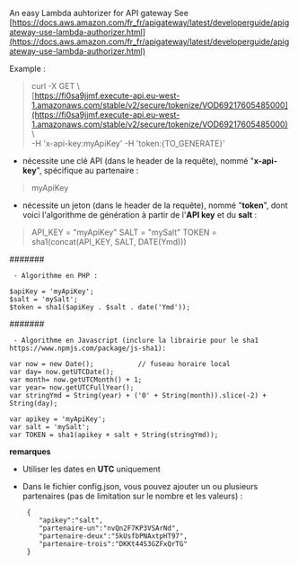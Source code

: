 An easy Lambda auhtorizer for API gateway
See [https://docs.aws.amazon.com/fr_fr/apigateway/latest/developerguide/apigateway-use-lambda-authorizer.html](https://docs.aws.amazon.com/fr_fr/apigateway/latest/developerguide/apigateway-use-lambda-authorizer.html)

Example :
> curl -X GET \  
[https://fi0sa9jjmf.execute-api.eu-west-1.amazonaws.com/stable/v2/secure/tokenize/VOD69217605485000](https://fi0sa9jjmf.execute-api.eu-west-1.amazonaws.com/stable/v2/secure/tokenize/VOD69217605485000) \  
-H 'x-api-key:myApiKey'
-H 'token:{TO_GENERATE}'

- nécessite une clé API (dans le header de la requête), nommé "**x-api-key**", spécifique au partenaire :
> myApiKey

- nécessite un jeton (dans le header de la requête), nommé "**token**", dont voici l'algorithme de génération à partir de l'**API key** et du **salt** :

> API_KEY = "myApiKey"
SALT = "mySalt"
TOKEN = sha1(concat(API_KEY, SALT, DATE(Ymd)))

#######

	 - Algorithme en PHP :
	 
    $apiKey = 'myApiKey';
	$salt = 'mySalt';
	$token = sha1($apiKey . $salt . date('Ymd'));

#######

	 - Algorithme en Javascript (inclure la librairie pour le sha1 https://www.npmjs.com/package/js-sha1):

    var now = new Date();           // fuseau horaire local
	var day= now.getUTCDate();
	var month= now.getUTCMonth() + 1;
	var year= now.getUTCFullYear();
	var stringYmd = String(year) + ('0' + String(month)).slice(-2) + String(day);

	var apikey = 'myApiKey';
	var salt = 'mySalt';
	var TOKEN = sha1(apikey + salt + String(stringYmd));

**remarques**

 - Utiliser les dates en **UTC** uniquement
 - Dans le fichier config.json, vous pouvez ajouter un ou plusieurs partenaires (pas de limitation sur le nombre et les valeurs) :

	    {
		   "apikey":"salt",
		   "partenaire-un":"nvQn2F7KP3VSArNd",
		   "partenaire-deux":"5kUsfbPNAxtpHT97",
		   "partenaire-trois":"DKKt44S3GZFxQrTG"
		}
